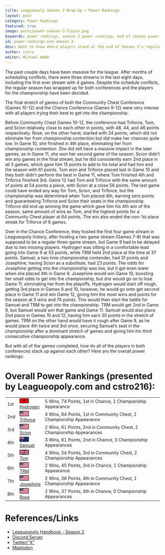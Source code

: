 ```yaml
---
title: Leagueopoly Season 3 Wrap-Up + Power Rankings
layout: post
category: Power Rankings
featured: true
image: posts/power-season-3-finale.png
keywords: power rankings, season 3 power rankings, end of season power rankings
id: power-rankings-end-season-3
desc: Want to know where players stand at the end of Season 3's regular season? Check out these power rankings, presented by Leagueopoly.com and cstro.
author: cstro
editor: Michael Webb
---
```


The past couple days have been massive for the league. After months of scheduling conflicts, there were three streams in the last eight days, including the first ever stream with 4 games. Despite the schedule conflicts, the regular season has wrapped up for both conferences and the players for the championship have been decided.

The final stretch of games of both the Community Chest Conference (Games 10-12) and the Chance Conference (Games 9-12) were very intense with all players trying their best to get into the championship. 

Before Community Chest Games 10-12, the conference had Triforce, Tom, and Scion relatively close to each other in points, with 48, 44, and 46 points respectively. Rose, on the other hand, started with 24 points, which did not eliminate her from championship contention but did make her chances quite low. In Game 10, she finished in 4th place, eliminating her from championship contention. She did still have a massive impact in the later games, as in Game 11, she won her second game of the season. Scion didn’t win any games in the final stream, but he did consistently earn 2nd place in all 3 games, which gave him 15 points to add to his total and had him end the season with 61 points. Tom won and Triforce placed last in Game 10 and they both didn’t perform the best in Game 11, where Tom finished 4th and Triforce finished 3rd. Game 12 had Tom and Triforce with the same amount of points at 54 points a piece, with Scion at a close 56 points. The last game could have ended any way for Tom, Scion, and Triforce, but the championship was determined when Tom placed 4th, earning zero points and guaranteeing Triforce and Scion their seats in the championship. Triforce did end up winning the game which gave him his 4th win of the season, same amount of wins as Tom, and the highest points for a Community Chest player at 64 points. The win also ended the non-1st place streak for Triforce of 6 games.

Over in the Chance Conference, they hosted the first four game stream in Leagueopoly history, after hosting a two game stream (Games 7-8) that was supposed to be a regular three-game stream, but Game 9 had to be delayed due to two missing players. Hydrogen was sitting in a comfortable lead going into Game 9 at 53 points, while TRM held 2nd place at the time at 37 points. Samuel, a two time championship contender, had 31 points and Josephine, having Scion as a substitute, had 23 points. The odds for Josephine getting into the championship was low, but it got even lower when she placed 4th in Game 9. Josephine would win Game 10, boosting her small odds to get into the championship, but she would go on to lose Game 11, eliminating her from the playoffs. Hydrogen would start off rough, getting 3rd place in Games 9 and 10, however, he would go onto get second place in Game 11 and win Game 12, giving him the most wins and points for the season at 5 wins and 74 points. This would then start the battle for Samuel and TRM to get into the championship. TRM would get 2nd in Game 9, but Samuel would win that game and Game 11. Samuel would also place 2nd place in Games 10 and 12, having him earn 30 points in the stretch of games. TRM on the other hand would have it rough after Game 9, as he would place 4th twice and 3rd once, securing Samuel’s seat in the championship after a dominant stretch of games and giving him his third consecutive championship appearance. 

But with all of the games completed, how do all of the players in both conferences stack up against each other? Here are the overall power rankings:

# Overall Power Rankings (presented by Leagueopoly.com and cstro216):
<table width="100%" class="mb-3">		
    <tr>
        <td class="font-bold">
            1st
        </td>
        <td class="font-bold flex items-center space-x-1">
            <div>
                <img src="/img/flags/flag_al.png" width="28" style="border: 1px solid black;" /> 
            </div>
            <div>
                <a class="text-white underline" href="/players/hydrogen">Hydrogen</a>
            </div>
        </td>
        <td class="font-bold">
            5 Wins, 74 Points, 1st in Chance, 1 Championship Appearance
        </td>
    </tr>
    <tr>
        <td class="">
            2nd
        </td>
        <td class="flex items-center space-x-1">
            <div>
                <img src="/img/flags/flag_us.png" width="28" style="border: 1px solid black;" /> 
            </div>
            <div>
                <a class="text-white underline" href="/players/triforce">Triforce</a>
            </div>
        </td>
        <td class="">
            4 Wins,  64 Points, 1st in Community Chest, 1 Championship Appearance
        </td>
    </tr>
    <tr>
        <td class="">
            3rd
        </td>
        <td class="flex items-center space-x-1">
            <div>
                <img src="/img/flags/flag_us.png" width="28" style="border: 1px solid black;" /> 
            </div>
            <div>
                <a class="text-white underline" href="/players/scion">Scion</a>
            </div>
        </td>
        <td class="">
            2 Wins,  61 Points, 2nd in Community Chest, 2 Championship Appearances
        </td>
    </tr>
    <tr>
        <td class="">
            4th
        </td>
        <td class="flex items-center space-x-1">
            <div>
                <img src="/img/flags/flag_au.png" width="28" style="border: 1px solid black;" /> 
            </div>
            <div>
                <a class="text-white underline" href="/players/samuel">Samuel</a>
            </div>
        </td>
        <td class="">
           3 Wins, 61 Points, 2nd in Chance, 3 Championship Appearances
        </td>
    </tr>
    <tr>
        <td class="">
            5th
        </td>
        <td class="flex items-center space-x-1">
            <div>
                <img src="/img/flags/flag_uk.png" width="28" style="border: 1px solid black;" /> 
            </div>
            <div>
                <a class="text-white underline" href="/players/tom">Tom</a>
            </div>
        </td>
        <td class="">
           4 Wins, 54 Points, 3rd in Community Chest, 2 Championship Appearances
        </td>
    </tr>
    <tr>
        <td class="">
            6th
        </td>
        <td class="flex items-center space-x-1">
            <div>
                <img src="/img/flags/flag_us.png" width="28" style="border: 1px solid black;" /> 
            </div>
            <div>
                <a class="text-white underline" href="/players/trm">TRM</a>
            </div>
        </td>
        <td class="">
           2 Wins, 45 Points, 3rd in Chance, 1 Championship Appearance
        </td>
    </tr>
    <tr>
        <td class="">
            7th
        </td>
        <td class="flex items-center space-x-1">
            <div>
                <img src="/img/flags/flag_us.png" width="28" style="border: 1px solid black;" /> 
            </div>
            <div>
                <a class="text-white underline" href="/players/josephine">Josephine</a>
            </div>
        </td>
        <td class="">
           2 Wins, 36 Points, 4th in Community Chest, 1 Championship Appearance
        </td>
    </tr>
    <tr>
        <td class="">
            8th
        </td>
        <td class="flex items-center space-x-1">
            <div>
                <img src="/img/flags/flag_us.png" width="28" style="border: 1px solid black;" /> 
            </div>
            <div>
                <a class="text-white underline" href="/players/rose">Rose</a>
            </div>
        </td>
        <td class="">
           2 Wins, 37 Points, 4th in Chance, 0 Championship Appearances
        </td>
    </tr>
</table>

# References/Links
- [Leagueopoly Handbook - Season 2](https://docs.google.com/document/d/1i7jF88yNu2AcxKogm39uCA1eF3qLij6mPUU2RDwps6g/edit?usp=sharing)
- [Discord Server](https://discord.gg/dxyWmev9k5)
- [Twitter/"X"](https://twitter.com/Leagueopoly)
- [Mastodon](https://wetdry.world/@leagueopoly)
